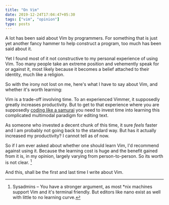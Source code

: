 ```yaml
---
title: "On Vim"
date: 2019-12-24T17:04:47+05:30
tags: ["vim", "opinion"]
type: posts
---
```


A lot has been said about Vim by programmers. For something that is just yet another fancy hammer to help construct a program, too much has been said about it.

Yet I found most of it not constructive to my personal experience of using Vim. Too many people take an extreme position and vehemently speak for or against it, most likely because it becomes a belief attached to their identity, much like a religion.

So with the irony not lost on me, here's what I have to say about Vim, and whether it's worth learning:

Vim is a trade-off involving time. To an experienced Vimmer, it supposedly greatly increases productivity. But to get to that experience where you are supposedly [coding like a samurai](https://wrongsideofmemphis.com/2013/03/27/vim-speed-is-not-really-the-point/) you need to invest time into learning this complicated multimodal paradigm for editing text.

As someone who invested a decent chunk of this time, it sure _feels_ faster and I am probably not going back to the standard way. But has it actually increased my productivity? I cannot tell as of now.

So if I am ever asked about whether one should learn Vim, I'd recommend against using it. Because the learning cost is huge and the benefit gained from it is, in my opinion, largely varying from person-to-person. So its worth is not clear. [^1]

And this, shall be the first and last time I write about Vim.

[^1]: Sysadmins – You have a stronger argument, as most *nix machines support Vim and it's terminal friendly. But editors like nano exist as well with little to no learning curve.
